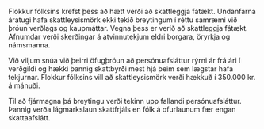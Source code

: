 Flokkur fólksins krefst þess að hætt verði að skattleggja fátækt. Undanfarna áratugi hafa skattleysismörk ekki tekið breytingum í réttu samræmi við þróun verðlags og kaupmáttar. Vegna þess er verið að skattleggja fátækt. Afnumdar verði skerðingar á atvinnutekjum eldri borgara, öryrkja og námsmanna.

Við viljum snúa við þeirri öfugþróun að persónuafsláttur rýrni ár frá ári í verðgildi og hækki þannig skattbyrði mest hjá þeim sem lægstar hafa tekjurnar. Flokkur fólksins vill að skattleysismörk verði hækkuð í 350.000 kr. á mánuði.

Til að fjármagna þá breytingu verði tekinn upp fallandi persónuafsláttur. Þannig verða lágmarkslaun skattfrjáls en fólk á ofurlaunum fær engan skattaafslátt. 
